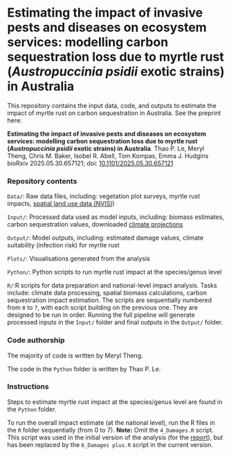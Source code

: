 # Estimating the impact of invasive pests and diseases on ecosystem services: modelling carbon sequestration loss due to myrtle rust (*Austropuccinia psidii* exotic strains) in Australia

This repository contains the input data, code, and outputs to estimate the impact of myrtle rust on carbon sequestration in Australia. See the preprint here:


**Estimating the impact of invasive pests and diseases on ecosystem services: modelling carbon sequestration loss due to myrtle rust (*Austropuccinia psidii* exotic strains) in Australia**.
Thao P. Le, Meryl Theng, Chris M. Baker, Isobel R. Abell, Tom Kompas, Emma J. Hudgins
bioRxiv 2025.05.30.657121; doi: [10.1101/2025.05.30.657121](https://doi.org/10.1101/2025.05.30.657121)


### Repository contents


`Data/`: Raw data files, including: vegetation plot surveys, myrtle rust impacts, [spatial land use data (NVIS)](https://www.dcceew.gov.au/environment/environment-information-australia/national-vegetation-information-system/data-products#key51))

`Input/`: Processed data used as model inputs, including: biomass estimates, carbon sequestration values, downloaded [climate projections](https://www.longpaddock.qld.gov.au/qld-future-climate/data-info/tern-cmip6/)

`Output/`: Model outputs, including: estimated damage values, climate suitability (infection risk) for myrtle rust

`Plots/`: Visualisations generated from the analysis

`Python/`: Python scripts to run myrtle rust impact at the species/genus level

`R/`:R scripts for data preparation and national-level impact analysis. Tasks include: climate data processing, spatial biomass calculations, carbon sequestration impact estimation. The scripts are sequentially numbered from `0` to `7`, with each script building on the previous one. They are designed to be run in order. Running the full pipeline will generate processed inputs in the `Input/` folder and final outputs in the `Output/` folder.


### Code authorship

The majority of code is written by Meryl Theng.

The code in the `Python` folder is written by Thao P. Le.

### Instructions

Steps to estimate myrtle rust impact at the species/genus level are found in the `Python` folder.

To run the overall impact estimate (at the national level), run the R files in the `R` folder sequentially (from 0 to 7). **Note:** Omit the `4_Damages.R` script. This script was used in the initial version of the analysis (for the [report](https://cebra.unimelb.edu.au/__data/assets/pdf_file/0006/5054550/23C_FINAL_Report.pdf)), but has been replaced by the `6_Damages plus.R` script in the current version.
